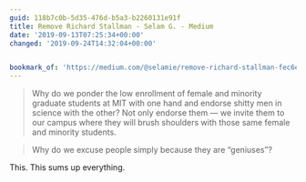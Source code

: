 ```yaml
---
guid: 118b7c0b-5d35-476d-b5a3-b2260131e91f
title: Remove Richard Stallman - Selam G. - Medium
date: '2019-09-13T07:25:34+00:00'
changed: '2019-09-24T14:32:04+00:00'


bookmark_of: 'https://medium.com/@selamie/remove-richard-stallman-fec6ec210794'
---
```


> Why do we ponder the low enrollment of female and minority graduate students at MIT with one hand and endorse shitty men in science with the other? Not only endorse them — we invite them to our campus where they will brush shoulders with those same female and minority students.

> Why do we excuse people simply because they are “geniuses”?

This. This sums up everything.


